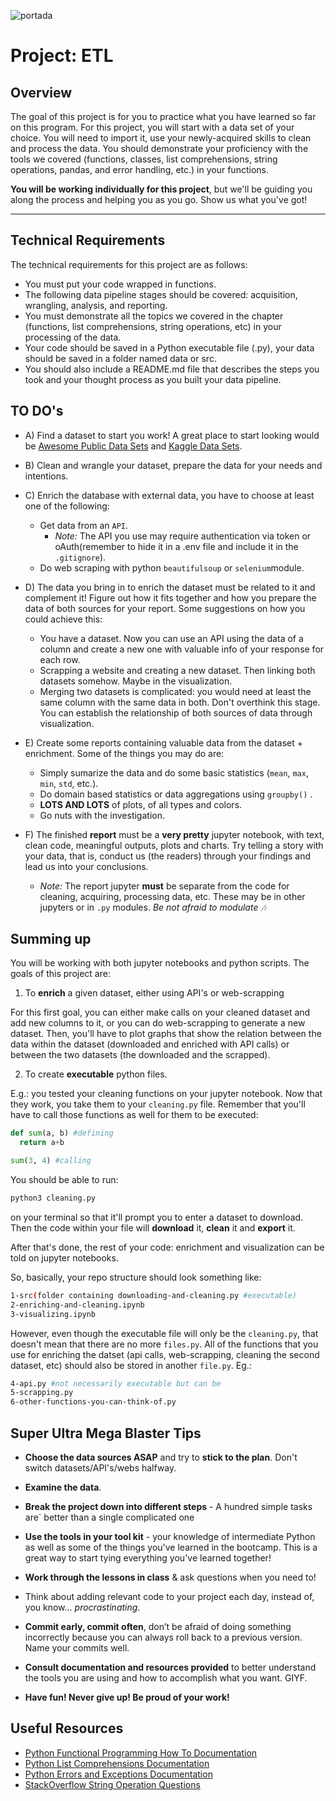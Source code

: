 ![portada](https://github.com/ironhack-datalabs/datamad1020-rev/blob/master/projects/W3-pipelines-project/portadaw3.jpg)

# Project: ETL

## Overview

The goal of this project is for you to practice what you have learned so far on this program. For this project, you will start with a data set of your choice. You will need to import it, use your newly-acquired skills to clean and process the data. You should demonstrate your proficiency with the tools we covered (functions, classes, list comprehensions, string operations, pandas, and error handling, etc.) in your functions.

**You will be working individually for this project**, but we'll be guiding you along the process and helping you as you go. Show us what you've got!


---

## Technical Requirements

The technical requirements for this project are as follows:

* You must put your code wrapped in functions.
* The following data pipeline stages should be covered: acquisition, wrangling, analysis, and reporting.
* You must demonstrate all the topics we covered in the chapter (functions, list comprehensions, string operations, etc) in your processing of the data.
* Your code should be saved in a Python executable file (.py), your data should be saved in a folder named data or src.
* You should also include a README.md file that describes the steps you took and your thought process as you built your data pipeline.


## TO DO's

- A) Find a dataset to start you work! A great place to start looking would be [Awesome Public Data Sets](https://github.com/awesomedata/awesome-public-datasets) and [Kaggle Data Sets](https://www.kaggle.com/datasets).
  
- B) Clean and wrangle your dataset, prepare the data for your needs and intentions.

- C) Enrich the database with external data, you have to choose at least one of the following:
  - Get data from an `API`.
    - _Note:_ The API you use may require authentication via token or oAuth(remember to hide it in a .env file and include it in the `.gitignore`).
  - Do web scraping with python `beautifulsoup` or `selenium`module.
  
- D) The data you bring in to enrich the dataset must be related to it and complement it! Figure out how it fits together and how you prepare the data of both sources for your report. Some suggestions on how you could achieve this:
  - You have a dataset. Now you can use an API using the data of a column and create a new one with valuable info of your response for each row.
  - Scrapping a website and creating a new dataset. Then linking both datasets somehow. Maybe in the visualization.
  - Merging two datasets is complicated: you would need at least the same column with the same data in both. Don't overthink this stage. You can establish the relationship of both sources of data through visualization. 
  
- E) Create some reports containing valuable data from the dataset + enrichment. Some of the things you may do are:
  - Simply sumarize the data and do some basic statistics \(`mean`, `max`, `min`, `std`, etc.).
  - Do domain based statistics or data aggregations using `groupby()` .
  - **LOTS AND LOTS** of plots, of all types and colors.
  - Go nuts with the investigation. 

- F) The finished **report** must be a **very pretty** jupyter notebook, with text, clean code, meaningful outputs, plots and charts. Try telling a story with your data, that is, conduct us (the readers) through your findings and lead us into your conclusions.
  - _Note:_ The report jupyter **must** be separate from the code for cleaning, acquiring, processing data, etc. These may be in other jupyters or in `.py` modules. _Be not afraid to modulate 🎶_

## Summing up

You will be working with both jupyter notebooks and python scripts. The goals of this project are:

1. To **enrich** a given dataset, either using API's or web-scrapping

For this first goal, you can either make calls on your cleaned dataset and add new columns to it, or you can do web-scrapping to generate a new dataset. Then, you'll have to plot graphs that show the relation between the data within the dataset (downloaded and enriched with API calls) or between the two datasets (the downloaded and the scrapped).

2. To create **executable** python files. 

E.g.: you tested your cleaning functions on your jupyter notebook. Now that they work, you take them to your `cleaning.py` file. Remember that you'll have to call those functions as well for them to be executed:

```python
def sum(a, b) #defining
  return a+b

sum(3, 4) #calling
```

You should be able to run:

```bash
python3 cleaning.py
```
on your terminal so that it'll prompt you to enter a dataset to download. Then the code within your file will **download** it, **clean** it and **export** it.

After that's done, the rest of your code: enrichment and visualization can be told on jupyter notebooks.

So, basically, your repo structure should look something like:

```bash
1-src(folder containing downloading-and-cleaning.py #executable)
2-enriching-and-cleaning.ipynb
3-visualizing.ipynb
```
However, even though the executable file will only be the `cleaning.py`, that doesn't mean that there are no more `files.py`. All of the functions that you use for enriching the datset (api calls, web-scrapping, cleaning the second dataset, etc) should also be stored in another `file.py`. Eg.:

```bash
4-api.py #not necessarily executable but can be
5-scrapping.py
6-other-functions-you-can-think-of.py
```

## Super Ultra Mega Blaster Tips

* **Choose the data sources ASAP** and try to **stick to the plan**. Don't switch datasets/API's/webs halfway. 

* **Examine the data**.

* **Break the project down into different steps** - A hundred simple tasks are` better than a single complicated one

* **Use the tools in your tool kit** - your knowledge of intermediate Python as well as some of the things you've learned in the bootcamp. This is a great way to start tying everything you've learned together!

* **Work through the lessons in class** & ask questions when you need to! 

* Think about adding relevant code to your project each day, instead of, you know... _procrastinating_.

* **Commit early, commit often**, don’t be afraid of doing something incorrectly because you can always roll back to a previous version. Name your commits well.

* **Consult documentation and resources provided** to better understand the tools you are using and how to accomplish what you want. GIYF.

* **Have fun! Never give up! Be proud of your work!**

## Useful Resources

* [Python Functional Programming How To Documentation](https://docs.python.org/3.7/howto/functional.html)
* [Python List Comprehensions Documentation](https://docs.python.org/3/tutorial/datastructures.html#list-comprehensions)
* [Python Errors and Exceptions Documentation](https://docs.python.org/3/tutorial/errors.html)
* [StackOverflow String Operation Questions](https://stackoverflow.com/questions/tagged/string+python)
